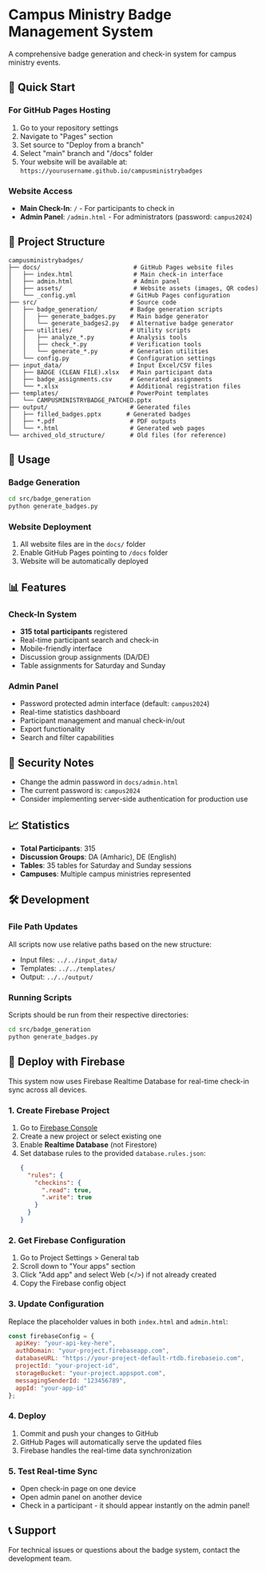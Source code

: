 # Campus Ministry Badge Management System

A comprehensive badge generation and check-in system for campus ministry events.

## 🚀 Quick Start

### For GitHub Pages Hosting
1. Go to your repository settings
2. Navigate to "Pages" section
3. Set source to "Deploy from a branch"
4. Select "main" branch and "/docs" folder
5. Your website will be available at: `https://yourusername.github.io/campusministrybadges`

### Website Access
- **Main Check-In**: `/` - For participants to check in
- **Admin Panel**: `/admin.html` - For administrators (password: `campus2024`)

## 📁 Project Structure

```
campusministrybadges/
├── docs/                          # GitHub Pages website files
│   ├── index.html                 # Main check-in interface
│   ├── admin.html                 # Admin panel
│   ├── assets/                    # Website assets (images, QR codes)
│   └── _config.yml               # GitHub Pages configuration
├── src/                          # Source code
│   ├── badge_generation/         # Badge generation scripts
│   │   ├── generate_badges.py    # Main badge generator
│   │   └── generate_badges2.py   # Alternative badge generator
│   ├── utilities/                # Utility scripts
│   │   ├── analyze_*.py          # Analysis tools
│   │   ├── check_*.py            # Verification tools
│   │   └── generate_*.py         # Generation utilities
│   └── config.py                 # Configuration settings
├── input_data/                   # Input Excel/CSV files
│   ├── BADGE (CLEAN FILE).xlsx   # Main participant data
│   ├── badge_assignments.csv     # Generated assignments
│   └── *.xlsx                    # Additional registration files
├── templates/                    # PowerPoint templates
│   └── CAMPUSMINISTRYBADGE_PATCHED.pptx
├── output/                       # Generated files
│   ├── filled_badges.pptx       # Generated badges
│   ├── *.pdf                     # PDF outputs
│   └── *.html                    # Generated web pages
└── archived_old_structure/       # Old files (for reference)
```

## 🔧 Usage

### Badge Generation
```bash
cd src/badge_generation
python generate_badges.py
```

### Website Deployment
1. All website files are in the `docs/` folder
2. Enable GitHub Pages pointing to `/docs` folder
3. Website will be automatically deployed

## 📊 Features

### Check-In System
- **315 total participants** registered
- Real-time participant search and check-in
- Mobile-friendly interface
- Discussion group assignments (DA/DE)
- Table assignments for Saturday and Sunday

### Admin Panel
- Password protected admin interface (default: `campus2024`)
- Real-time statistics dashboard
- Participant management and manual check-in/out
- Export functionality
- Search and filter capabilities

## 🔐 Security Notes

- Change the admin password in `docs/admin.html`
- The current password is: `campus2024`
- Consider implementing server-side authentication for production use

## 📈 Statistics

- **Total Participants**: 315
- **Discussion Groups**: DA (Amharic), DE (English)
- **Tables**: 35 tables for Saturday and Sunday sessions
- **Campuses**: Multiple campus ministries represented

## 🛠️ Development

### File Path Updates
All scripts now use relative paths based on the new structure:
- Input files: `../../input_data/`
- Templates: `../../templates/`
- Output: `../../output/`

### Running Scripts
Scripts should be run from their respective directories:
```bash
cd src/badge_generation
python generate_badges.py
```

## 🚀 Deploy with Firebase

This system now uses Firebase Realtime Database for real-time check-in sync across all devices.

### 1. Create Firebase Project
1. Go to [Firebase Console](https://console.firebase.google.com/)
2. Create a new project or select existing one
3. Enable **Realtime Database** (not Firestore)
4. Set database rules to the provided `database.rules.json`:
   ```json
   {
     "rules": {
       "checkins": {
         ".read": true,
         ".write": true
       }
     }
   }
   ```

### 2. Get Firebase Configuration
1. Go to Project Settings > General tab
2. Scroll down to "Your apps" section
3. Click "Add app" and select Web (</>) if not already created
4. Copy the Firebase config object

### 3. Update Configuration
Replace the placeholder values in both `index.html` and `admin.html`:

```javascript
const firebaseConfig = {
  apiKey: "your-api-key-here",
  authDomain: "your-project.firebaseapp.com", 
  databaseURL: "https://your-project-default-rtdb.firebaseio.com",
  projectId: "your-project-id",
  storageBucket: "your-project.appspot.com",
  messagingSenderId: "123456789",
  appId: "your-app-id"
};
```

### 4. Deploy
1. Commit and push your changes to GitHub
2. GitHub Pages will automatically serve the updated files
3. Firebase handles the real-time data synchronization

### 5. Test Real-time Sync
- Open check-in page on one device
- Open admin panel on another device  
- Check in a participant - it should appear instantly on the admin panel!

## 📞 Support

For technical issues or questions about the badge system, contact the development team.
